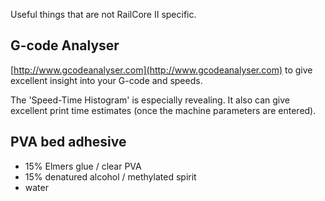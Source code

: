 Useful things that are not RailCore II specific.


## G-code Analyser 
[http://www.gcodeanalyser.com](http://www.gcodeanalyser.com) to give excellent insight into your G-code and speeds. 

The 'Speed-Time Histogram' is especially revealing. It also can give excellent print time estimates (once the machine parameters are entered).


## PVA bed adhesive

 * 15% Elmers glue / clear PVA 
 * 15% denatured alcohol /  methylated spirit
 * water
